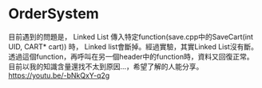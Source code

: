 # OrderSystem
目前遇到的問題是，
Linked List 傳入特定function(save.cpp中的SaveCart(int UID, CART* cart)) 時，
Linked list會斷掉。經過實驗，其實Linked List沒有斷。
透過這個function，再呼叫在另一個header中的function時，資料又回復正常。
目前以我的知識含量還找不太到原因...，希望了解的人能分享。
https://youtu.be/-bNkQxY-q2g
